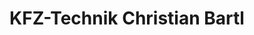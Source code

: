---
title: "KFZ-Technik Christian Bartl"
url: /burgthann/kfz-technik-christian-bartl/
shop: Autowerkstatt
---